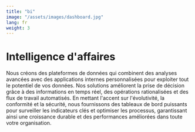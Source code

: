 ```yaml
---
title: "bi"
image: "/assets/images/dashboard.jpg"
lang: fr
weight: 3
---
```


# Intelligence d'affaires

Nous créons des plateformes de données qui combinent des analyses avancées avec des applications internes personnalisées pour exploiter tout le potentiel de vos données. Nos solutions améliorent la prise de décision grâce à des informations en temps réel, des opérations rationalisées et des flux de travail automatisés. En mettant l'accent sur l'évolutivité, la conformité et la sécurité, nous fournissons des tableaux de bord puissants pour surveiller les indicateurs clés et optimiser les processus, garantissant ainsi une croissance durable et des performances améliorées dans toute votre organisation.